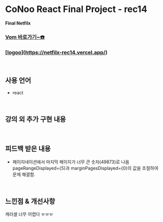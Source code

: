 # CoNoo React Final Project - rec14

**Final Netfilx**

### **[Vom 바로가기~☎️](https://netfilx-rec14.vercel.app/)**
### **[[logoo](https://github.com/user-attachments/assets/b9a2c446-f315-4512-8a11-1bf1cbd45f46)](https://netfilx-rec14.vercel.app/)**



<br>

## 사용 언어
* react

<br>

## 강의 외 추가 구현 내용

<br>

## **피드백 받은 내용**
* 페이지네이션에서 마지막 페이지가 너무 큰 숫자(49873)로 나옴
  pageRangeDisplayed={5}과 marginPagesDisplayed={0}의 값을 조절하여 문제 해결함.

<br>

## **느낀점 & 개선사항**
캐러셀 너무 어렵다 ㅠㅠㅠ
